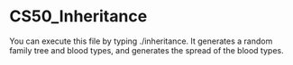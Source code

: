 # CS50_Inheritance

You can execute this file by typing ./inheritance. It generates a random family tree and blood types, and generates the spread of the blood types.
